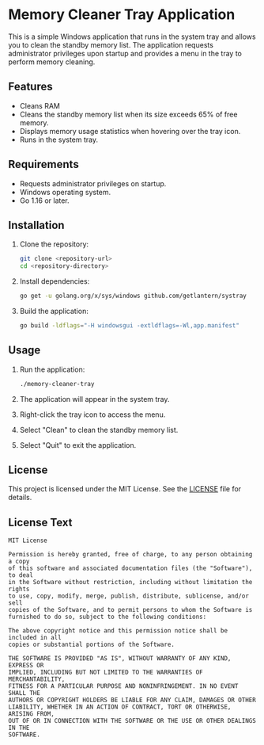 # Memory Cleaner Tray Application

This is a simple Windows application that runs in the system tray and allows you to clean the standby memory list. The application requests administrator privileges upon startup and provides a menu in the tray to perform memory cleaning.

## Features
- Cleans RAM 
- Cleans the standby memory list when its size exceeds 65% of free memory.
- Displays memory usage statistics when hovering over the tray icon.
- Runs in the system tray.

## Requirements
- Requests administrator privileges on startup.
- Windows operating system.
- Go 1.16 or later.

## Installation
1. Clone the repository:
   ```sh
   git clone <repository-url>
   cd <repository-directory>
   ```

2. Install dependencies:
   ```sh
   go get -u golang.org/x/sys/windows github.com/getlantern/systray
   ```

3. Build the application:
   ```sh
   go build -ldflags="-H windowsgui -extldflags=-Wl,app.manifest"
   ```

## Usage
1. Run the application:
   ```sh
   ./memory-cleaner-tray
   ```

2. The application will appear in the system tray.
3. Right-click the tray icon to access the menu.
4. Select "Clean" to clean the standby memory list.
5. Select "Quit" to exit the application.

## License

This project is licensed under the MIT License. See the [LICENSE](LICENSE) file for details.

## License Text
```
MIT License

Permission is hereby granted, free of charge, to any person obtaining a copy
of this software and associated documentation files (the "Software"), to deal
in the Software without restriction, including without limitation the rights
to use, copy, modify, merge, publish, distribute, sublicense, and/or sell
copies of the Software, and to permit persons to whom the Software is
furnished to do so, subject to the following conditions:

The above copyright notice and this permission notice shall be included in all
copies or substantial portions of the Software.

THE SOFTWARE IS PROVIDED "AS IS", WITHOUT WARRANTY OF ANY KIND, EXPRESS OR
IMPLIED, INCLUDING BUT NOT LIMITED TO THE WARRANTIES OF MERCHANTABILITY,
FITNESS FOR A PARTICULAR PURPOSE AND NONINFRINGEMENT. IN NO EVENT SHALL THE
AUTHORS OR COPYRIGHT HOLDERS BE LIABLE FOR ANY CLAIM, DAMAGES OR OTHER
LIABILITY, WHETHER IN AN ACTION OF CONTRACT, TORT OR OTHERWISE, ARISING FROM,
OUT OF OR IN CONNECTION WITH THE SOFTWARE OR THE USE OR OTHER DEALINGS IN THE
SOFTWARE.
```

